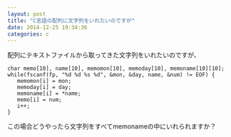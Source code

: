 ```yaml
---
layout: post
title: "C言語の配列に文字列をいれたいのですが"
date: 2014-12-25 19:34:36
categories: c
---
```

<p>配列にテキストファイルから取ってきた文字列をいれたいのですが、</p>

<pre><code>char memo[10], name[10], memomon[10], memoday[10], memoname[10][10];
while(fscanf(fp, "%d %d %s %d", &amp;mon, &amp;day, name, &amp;num) != EOF) {
   memomon[i] = mon;
   memoday[i] = day;
   memoname[i] = *name;
   memo[i] = num;
   i++;
}
</code></pre>

<p>この場合どうやったら文字列をすべてmemonameの中にいれられますか？ </p>
